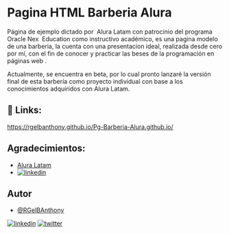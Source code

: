 
# Pagina HTML Barberia Alura

Página de ejemplo dictado por  Alura Latam con patrocinio del programa Oracle Nex  Education como instructivo académico, es una pagina modelo de una barberia, la cuenta con una presentacion ideal, realizada desde cero por mí, con el fin de conocer y practicar las beses de la programación en páginas web .

Actualmente, se encuentra en beta, por lo cual pronto lanzaré la versión final de esta barbería como proyecto individual con base a los conocimientos adquiridos con Alura Latam.
## 🔗 Links:

https://rgelbanthony.github.io/Pg-Barberia-Alura.github.io/
## Agradecimientos:

 - [Alura Latam](https://www.aluracursos.com/)
 - [![linkedin](https://img.shields.io/badge/linkedin-0A66C2?style=for-the-badge&logo=linkedin&logoColor=white)](https://www.linkedin.com/company/alura-latam/)
 
 ## Autor
- [@RGelBAnthony](https://github.com/RGelBAnthony)

[![linkedin](https://img.shields.io/badge/linkedin-0A66C2?style=for-the-badge&logo=linkedin&logoColor=white)](https://www.linkedin.com/in/anthony-rangel-b93lk00/)
[![twitter](https://img.shields.io/badge/twitter-1DA1F2?style=for-the-badge&logo=twitter&logoColor=white)](https://twitter.com/ANTHONY_RANGELB)
